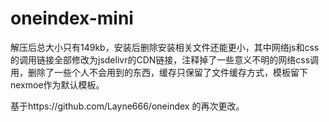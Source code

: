 # oneindex-mini
解压后总大小只有149kb，安装后删除安装相关文件还能更小，其中网络js和css的调用链接全部修改为jsdelivr的CDN链接，注释掉了一些意义不明的网络css调用，删除了一些个人不会用到的东西，缓存只保留了文件缓存方式，模板留下nexmoe作为默认模板。

基于https://github.com/Layne666/oneindex 的再次更改。
